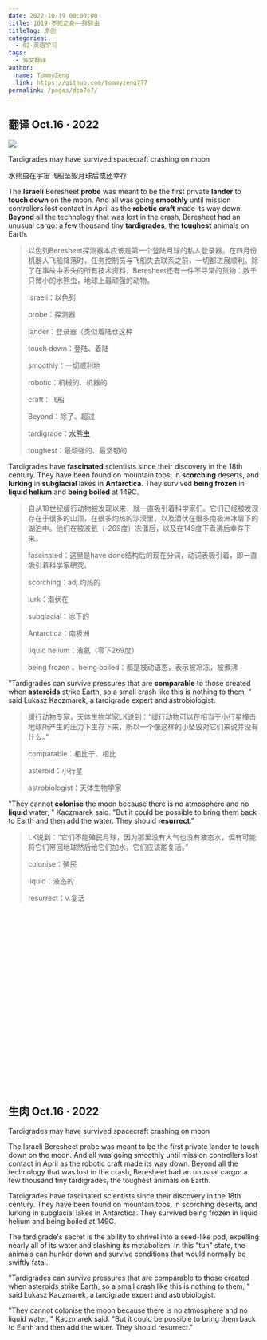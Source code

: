 ```yaml
---
date: 2022-10-19 00:00:00
title: 1019-不死之身——胖胖虫
titleTag: 原创
categories: 
  - 02-英语学习
tags: 
  - 外文翻译
author: 
  name: TommyZeng
  link: https://github.com/tommyzeng777
permalink: /pages/dca7e7/
---
```


## 翻译 Oct.16 · 2022

![](https://gcore.jsdelivr.net/gh/TommyZeng777/picgo/img/202210180055215.png)



Tardigrades may have survived spacecraft crashing on moon

水熊虫在宇宙飞船坠毁月球后或还幸存



The **Israeli** Beresheet **probe** was meant to be the first private **lander** to **touch down** on the moon. And all was going **smoothly** until mission controllers lost contact in April as the **robotic** **craft** made its way down. **Beyond** all the technology that was lost in the crash, Beresheet had an unusual cargo: a few thousand tiny **tardigrades**, the **toughest** animals on Earth.<!-- more -->

> 以色列Beresheet探测器本应该是第一个登陆月球的私人登录器。在四月份机器人飞船降落时，任务控制员与飞船失去联系之前，一切都进展顺利。除了在事故中丢失的所有技术资料，Beresheet还有一件不寻常的货物：数千只微小的水熊虫，地球上最顽强的动物。
>
> Israeli：以色列
>
> probe：探测器
>
> lander：登录器（类似着陆仓这种
>
> touch down：登陆、着陆
>
> smoothly：一切顺利地
>
> robotic：机械的、机器的
>
> craft：飞船
>
> Beyond：除了、超过
>
> tardigrade：[水熊虫](https://baike.baidu.com/item/水熊/7744100)
>
> toughest：最顽强的、最坚韧的

Tardigrades have **fascinated** scientists since their discovery in the 18th century. They have been found on mountain tops, in **scorching** deserts, and **lurking** in **subglacial** lakes in **Antarctica**. They survived **being frozen** in **liquid helium** and **being boiled** at 149C.

> 自从18世纪缓行动物被发现以来，就一直吸引着科学家们。它们已经被发现存在于很多的山顶，在很多灼热的沙漠里，以及潜伏在很多南极洲冰层下的湖泊中。他们在被液氦（-269度）冻僵后，以及在149度下煮沸后幸存下来。
>
> fascinated：这里是have done结构后的现在分词，动词表吸引着，即一直吸引着科学家研究。
>
> scorching：adj.灼热的
>
> lurk：潜伏在
>
> subglacial：冰下的
>
> Antarctica：南极洲
>
> liquid helium：液氦（零下269度）
>
> being frozen 、being boiled：都是被动语态，表示被冷冻，被煮沸

"Tardigrades can survive pressures that are **comparable** to those created when **asteroids** strike Earth, so a small crash like this is nothing to them, " said Lukasz Kaczmarek, a tardigrade expert and astrobiologist.

> 缓行动物专家，天体生物学家LK说到：“缓行动物可以在相当于小行星撞击地球所产生的压力下生存下来，所以一个像这样的小坠毁对它们来说并没有什么。”
>
> comparable：相比于、相比
>
> asteroid：小行星
>
> astrobiologist：天体生物学家

"They cannot **colonise** the moon because there is no atmosphere and no **liquid** water, " Kaczmarek said. "But it could be possible to bring them back to Earth and then add the water. They should **resurrect**."

> LK说到：“它们不能殖民月球，因为那里没有大气也没有液态水，但有可能将它们带回地球然后给它们加水，它们应该能复活。”
>
> colonise：殖民
>
> liquid：液态的
>
> resurrect：v.复活

<br><br><br><br><br><br><br><br><br><br><br><br><br><br><br><br><br><br><br><br><br>

## 生肉 Oct.16 · 2022

Tardigrades may have survived spacecraft crashing on moon

The Israeli Beresheet probe was meant to be the first private lander to touch down on the moon. And all was going smoothly until mission controllers lost contact in April as the robotic craft made its way down. Beyond all the technology that was lost in the crash, Beresheet had an unusual cargo: a few thousand tiny tardigrades, the toughest animals on Earth.

Tardigrades have fascinated scientists since their discovery in the 18th century. They have been found on mountain tops, in scorching deserts, and lurking in subglacial lakes in Antarctica. They survived being frozen in liquid helium and being boiled at 149C.

The tardigrade's secret is the ability to shrivel into a seed-like pod, expelling nearly all of its water and slashing its metabolism. In this "tun" state, the animals can hunker down and survive conditions that would normally be swiftly fatal.

"Tardigrades can survive pressures that are comparable to those created when asteroids strike Earth, so a small crash like this is nothing to them, " said Lukasz Kaczmarek, a tardigrade expert and astrobiologist.

"They cannot colonise the moon because there is no atmosphere and no liquid water, " Kaczmarek said. "But it could be possible to bring them back to Earth and then add the water. They should resurrect."
